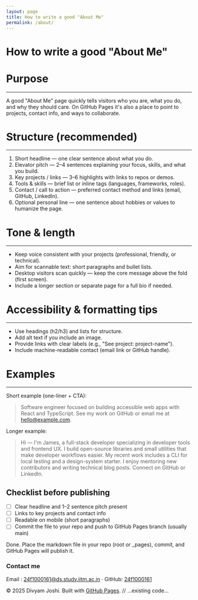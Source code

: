```yaml
---
layout: page
title: How to write a good "About Me"
permalink: /about/
---
```

# How to write a good "About Me"

# Purpose
-------
A good "About Me" page quickly tells visitors who you are, what you do, and why they should care. On GitHub Pages it's also a place to point to projects, contact info, and ways to collaborate.

# Structure (recommended)
-----------------------
1. Short headline — one clear sentence about what you do.
2. Elevator pitch — 2–4 sentences explaining your focus, skills, and what you build.
3. Key projects / links — 3–6 highlights with links to repos or demos.
4. Tools & skills — brief list or inline tags (languages, frameworks, roles).
5. Contact / call to action — preferred contact method and links (email, GitHub, LinkedIn).
6. Optional personal line — one sentence about hobbies or values to humanize the page.

# Tone & length
-------------
- Keep voice consistent with your projects (professional, friendly, or technical).
- Aim for scannable text: short paragraphs and bullet lists.
- Desktop visitors scan quickly — keep the core message above the fold (first screen).
- Include a longer section or separate page for a full bio if needed.

# Accessibility & formatting tips
-------------------------------
- Use headings (h2/h3) and lists for structure.
- Add alt text if you include an image.
- Provide links with clear labels (e.g., "See project: project-name").
- Include machine-readable contact (email link or GitHub handle).

# Examples
--------
Short example (one-liner + CTA):

> Software engineer focused on building accessible web apps with React and TypeScript. See my work on GitHub or email me at hello@example.com.

Longer example:

> Hi — I'm James, a full-stack developer specializing in developer tools and frontend UX. I build open-source libraries and small utilities that make developer workflows easier. My recent work includes a CLI for local testing and a design-system starter. I enjoy mentoring new contributors and writing technical blog posts. Connect on GitHub or LinkedIn.



Checklist before publishing
----------------------------
- [ ] Clear headline and 1–2 sentence pitch present
- [ ] Links to key projects and contact info
- [ ] Readable on mobile (short paragraphs)
- [ ] Commit the file to your repo and push to GitHub Pages branch (usually main)

Done. Place the markdown file in your repo (root or _pages), commit, and GitHub Pages will publish it.



### Contact me
Email : <!--email_off-->24f1000161@ds.study.iitm.ac.in<!--/email_off--> · GitHub: [24f1000161](https://github.com/yourname) 

© 2025 Divyam Joshi. Built with [GitHub Pages](https://pages.github.com/).
// ...existing code...
